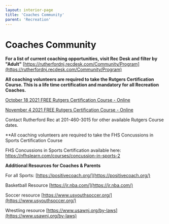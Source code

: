 ```yaml
---
layout: interior-page
title: 'Coaches Community'
parent: 'Recreation'
---
```



# Coaches Community

**For a list of current coaching opportunities, visit Rec Desk and filter by "Adult"** [https://rutherfordnj.recdesk.com/Community/Program](https://rutherfordnj.recdesk.com/Community/Program)

**All coaching volunteers are required to take the Rutgers Certification Course. This is a life time certification and mandatory for all Recreation Coaches.**

[October 18 2021 FREE Rutgers Certification Course - Online](https://rutherfordnj.recdesk.com/Community/Program/Detail?programId=113)

[November 4 2021 FREE Rutgers Certification Course - Online](https://rutherfordnj.recdesk.com/Community/Program/Detail?programId=114)

Contact Rutherford Rec at 201-460-3015 for other available Rutgers Course dates.

**All coaching volunteers are required to take the FHS Concussions in Sports Certification Course

FHS Concussions in Sports Certification available here: [https://nfhslearn.com/courses/concussion-in-sports-2
](https://nfhslearn.com/courses/concussion-in-sports-2)

**Additional Resources for Coaches & Parents**

For all Sports:  [https://positivecoach.org/](https://positivecoach.org/)

Basketball Resource [https://jr.nba.com/](https://jr.nba.com/)

Soccer resource [https://www.usyouthsoccer.org/](https://www.usyouthsoccer.org/)

Wrestling resource [https://www.usawnj.org/by-laws](https://www.usawnj.org/by-laws)
 

